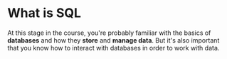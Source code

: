 # What is SQL

At this stage in the course, you're probably familiar with the basics of **databases** and how they **store** and **manage data**. But it's also important that you know how to interact with databases in order to work with data.
